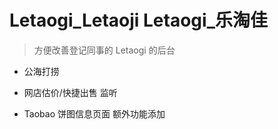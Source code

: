 # Letaogi_Letaoji Letaogi_乐淘佳 

> 方便改善登记同事的 Letaogi 的后台


- 公海打捞

- 网店估价/快捷出售 监听

- Taobao 饼图信息页面 额外功能添加

